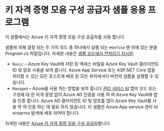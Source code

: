 # <a name="key-vault-configuration-provider-sample-app"></a>키 자격 증명 모음 구성 공급자 샘플 응용 프로그램

이 샘플에서는 Azure 키 자격 증명 모음 구성 공급자를 사용 합니다.

샘플에 의해 결정 되는 두 가지 모드 중 하나에서 실행 되는 `#define` 맨 위에 있는 문을 *Program.cs* 파일입니다. 자세한 내용은 [샘플 코드에서 전처리기 지시문](https://docs.microsoft.com/aspnet/core#preprocessor-directives-in-sample-code):

* `Basic` &ndash; Azure Key Vault에 저장 된 액세스 비밀을 Azure Key Vault 클라이언트 ID 및 암호 사용을 보여 줍니다. Azure App Service 또는 ASP.NET Core 앱을 처리할 수 있는 모든 호스트에 배포 된 모든 위치에서이 버전의 샘플을 실행할 수 있습니다.
* `Managed` &ndash; Azure를 사용 하는 방법을 보여 줍니다 [관리 서비스 Id](https://docs.microsoft.com/azure/active-directory/managed-identities-azure-resources/overview) 앱의 코드 또는 구성에 대 한 자격 증명 없이 Azure AD 인증을 사용 하 여 Azure Key Vault에 앱을 인증 합니다. Azure AD 클라이언트 ID 및 암호를 앱이 Azure Key Vault를 사용 하 여 인증 하는 데 필요 하지 않습니다. 이 샘플은 Azure App service 관리 Id scearnio 탐색에 배포 되어야 합니다.

자세한 내용은 [Azure 키 자격 증명 모음 구성 공급자](https://docs.microsoft.com/aspnet/core/security/key-vault-configuration)합니다.
